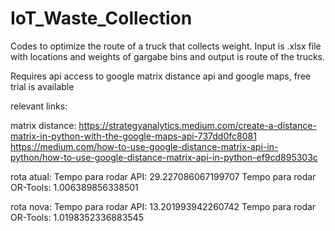 # IoT_Waste_Collection


Codes to optimize the route of a truck that collects weight. Input is .xlsx file with locations and weights of gargabe bins and output is route of the trucks.

Requires api access to google matrix distance api and google maps, free trial is available


relevant links: 

matrix distance: 
https://strategyanalytics.medium.com/create-a-distance-matrix-in-python-with-the-google-maps-api-737dd0fc8081
https://medium.com/how-to-use-google-distance-matrix-api-in-python/how-to-use-google-distance-matrix-api-in-python-ef9cd895303c



rota atual:
Tempo para rodar API: 29.227086067199707
Tempo para rodar OR-Tools: 1.006389856338501

rota nova: 
Tempo para rodar API: 13.201993942260742
Tempo para rodar OR-Tools: 1.0198352336883545


